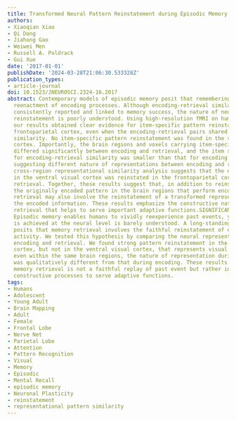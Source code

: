 ```yaml
---
title: Transformed Neural Pattern Reinstatement during Episodic Memory Retrieval
authors:
- Xiaoqian Xiao
- Qi Dong
- Jiahong Gao
- Weiwei Men
- Russell A. Poldrack
- Gui Xue
date: '2017-01-01'
publishDate: '2024-03-28T21:06:30.533328Z'
publication_types:
- article-journal
doi: 10.1523/JNEUROSCI.2324-16.2017
abstract: Contemporary models of episodic memory posit that remembering involves the
  reenactment of encoding processes. Although encoding-retrieval similarity has been
  consistently reported and linked to memory success, the nature of neural pattern
  reinstatement is poorly understood. Using high-resolution fMRI on human subjects,
  our results obtained clear evidence for item-specific pattern reinstatement in the
  frontoparietal cortex, even when the encoding-retrieval pairs shared no perceptual
  similarity. No item-specific pattern reinstatement was found in the ventral visual
  cortex. Importantly, the brain regions and voxels carrying item-specific representation
  differed significantly between encoding and retrieval, and the item specificity
  for encoding-retrieval similarity was smaller than that for encoding or retrieval,
  suggesting different nature of representations between encoding and retrieval. Moreover,
  cross-region representational similarity analysis suggests that the encoded representation
  in the ventral visual cortex was reinstated in the frontoparietal cortex during
  retrieval. Together, these results suggest that, in addition to reinstatement of
  the originally encoded pattern in the brain regions that perform encoding processes,
  retrieval may also involve the reinstatement of a transformed representation of
  the encoded information. These results emphasize the constructive nature of memory
  retrieval that helps to serve important adaptive functions.SIGNIFICANCE STATEMENT
  Episodic memory enables humans to vividly reexperience past events, yet how this
  is achieved at the neural level is barely understood. A long-standing hypothesis
  posits that memory retrieval involves the faithful reinstatement of encoding-related
  activity. We tested this hypothesis by comparing the neural representations during
  encoding and retrieval. We found strong pattern reinstatement in the frontoparietal
  cortex, but not in the ventral visual cortex, that represents visual details. Critically,
  even within the same brain regions, the nature of representation during retrieval
  was qualitatively different from that during encoding. These results suggest that
  memory retrieval is not a faithful replay of past event but rather involves additional
  constructive processes to serve adaptive functions.
tags:
- Humans
- Adolescent
- Young Adult
- Brain Mapping
- Adult
- Female
- Frontal Lobe
- Nerve Net
- Parietal Lobe
- Attention
- Pattern Recognition
- Visual
- Memory
- Episodic
- Mental Recall
- episodic memory
- Neuronal Plasticity
- reinstatement
- representational pattern similarity
---
```

